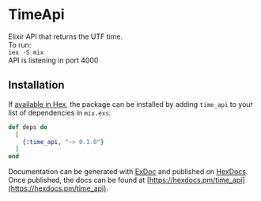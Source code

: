 # TimeApi

Elixir API that returns the UTF time.  
To run:  
`iex -S mix`  
API is listening in port 4000  

## Installation

If [available in Hex](https://hex.pm/docs/publish), the package can be installed
by adding `time_api` to your list of dependencies in `mix.exs`:

```elixir
def deps do
  [
    {:time_api, "~> 0.1.0"}
  ]
end
```

Documentation can be generated with [ExDoc](https://github.com/elixir-lang/ex_doc)
and published on [HexDocs](https://hexdocs.pm). Once published, the docs can
be found at [https://hexdocs.pm/time_api](https://hexdocs.pm/time_api).

